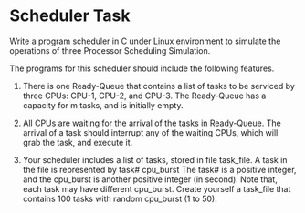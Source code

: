 # Scheduler Task
Write a program scheduler in C under Linux environment to simulate the operations of three Processor Scheduling Simulation. 

The programs for this scheduler should include the following features.
1) There is one Ready-Queue that contains a list of tasks to be serviced by three CPUs: CPU-1, CPU-2, and CPU-3. 
The Ready-Queue has a capacity for m tasks, and is initially empty.

2) All CPUs are waiting for the arrival of the tasks in Ready-Queue. The arrival of a task should interrupt any of the waiting CPUs, which will grab the task, and execute it.

3) Your scheduler includes a list of tasks, stored in file task_file. A task in the file is represented by
task# cpu_burst
The task# is a positive integer, and the cpu_burst is another positive integer (in second). Note that, each task may have different cpu_burst. Create yourself a task_file that contains 100 tasks with random cpu_burst (1 to 50).

